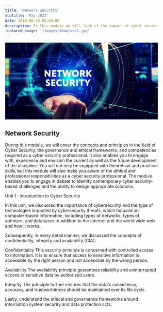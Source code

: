 ```yaml
---
title: 'Network Security'
subtitle: 'May 2023'
date: 2018-06-30 00:00:00
description: In this module we will look at the impact of cyber security on network systems and designs, focusing especially on network vulnerability assessments.
featured_image: '/images/demo/sec1.jpg'
---
```


![](/images/demo/Network_sec.jpg)

## Network Security

During this module, we will cover the concepts and principles in the field of Cyber Security, the governance and ethical frameworks, and competencies required as a cyber security professional. It also enables you to engage with, experience and envision the current as well as the future development of the discipline. You will not only be equipped with theoretical and practical skills, but this module will also make you aware of the ethical and professional responsibilities as a cyber security professional. The module enables you to engage in debate to identify contemporary cyber security-based challenges and the ability to design appropriate solutions.

Unit 1 : Introduction to Cyber Security

In this unit, we discussed the importance of cybersecurity and the type of technologies impacted by cybersecurity threats, which focused on computer-based information, including types of networks, types of software, and databases in addition to the internet and the world wide web and how it works.

Subsequently, in every detail manner, we discussed the concepts of confidentiality, integrity and availability (CIA):

Confidentiality
This security principle is concerned with controlled access to information. It is to ensure that access to sensitive information is accessible by the right person and not accessible by the wrong person.

 Availability
The availability principle guarantees reliability and uninterrupted access to sensitive data by authorised users.

Integrity
 The principle further ensures that the data's consistency, accuracy, and trustworthiness should be maintained over its life cycle.


Lastly, understand the ethical and governance frameworks around information system security and data protection acts.

